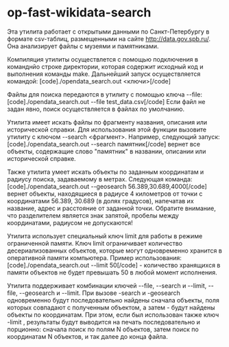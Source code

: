 # op-fast-wikidata-search
Эта утилита работает с открытыми данными по Санкт-Петербургу в формате csv-таблиц,
размещенными на сайте http://data.gov.spb.ru/. Она анализирует файлы с музеями и памятниками.

Компиляция утилиты осуществлется с помощью подключения в команднйо строке директории,
которая содержит исходный код и выполнения команды make. Дальнейший запуск осуществляется командой:
[code]./opendata_search.out <ключи>[/code]

Файлы для поиска передаются в утилиту с помощью ключа --file:
[code]./opendata_search.out --file test_data.csv[/code]
Если файл не задан явно, поиск осуществляется в файлах по умолчанию.

Утилита имеет искать файлы по фрагменту названия, описания или исторической справки.
Для использования этой функции вызовите утилиту с ключом --search <фрагмент>.
Например, следующий запуск: [code]./opendata_search.out --search памятник[/code]
вернет все объекты, содержащие слово "памятник" в  названии, описании или исторической справке.

Также утилита умеет искать объекты по заданным координатам и радиусу поиска, задаваемому в метрах.
Следующая команда: [code]./opendata_search.out --geosearch 56.389,30.689,4000[/code]
вернет объекты, находящиеся в радиусе 4 километров от точки с координатами 56.389, 30.689 (в долях
градусов), напечатав их название, адрес и расстояние от заданной точки.
Обратите внимание, что разделителем является знак запятой, пробелы между координатами, радиусом не
допускаются!

Утилита использует специальный ключ limit для работы в режиме ограниченной памяти. Ключ limit ограничивает количество десериализованных объектов, которые могут одновременно
хранится в оперативной памяти компьютера.
Пример использования: [code]./opendata_search.out --limit 50[/code] - количество хранящихся в памяти
объектов не будет превышать 50 в любой момент исполнения.

Утилита поддерживает комбинации ключей --file, --search и --limit, --file, --geosearch и --limit.
При вызове -search и -geosearch одновременно будут последовательно найдены сначала объекты, поля которых совпадают с полученным объектом, а затем - будут найдены объекты по координатам.
При этом, если был использован также ключ -limit <N>, результаты будут выводится на печать
последовательно и порционно:
сначала поиск по полям N объектов, затем поиск по координатам N объектов, и так далее до конца файла.
